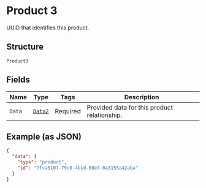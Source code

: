 
# Product 3

UUID that identifies this product.

## Structure

`Product3`

## Fields

| Name | Type | Tags | Description |
|  --- | --- | --- | --- |
| `Data` | [`Data2`](../../doc/models/data-2.md) | Required | Provided data for this product relationship. |

## Example (as JSON)

```json
{
  "data": {
    "type": "product",
    "id": "7fca5107-79c0-4b1d-88e7-0a3155a42aba"
  }
}
```

